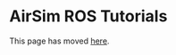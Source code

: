 # AirSim ROS Tutorials

This page has moved [here](https://github.com/microsoft/AirSim/blob/main/docs/airsim_tutorial_pkgs.md).